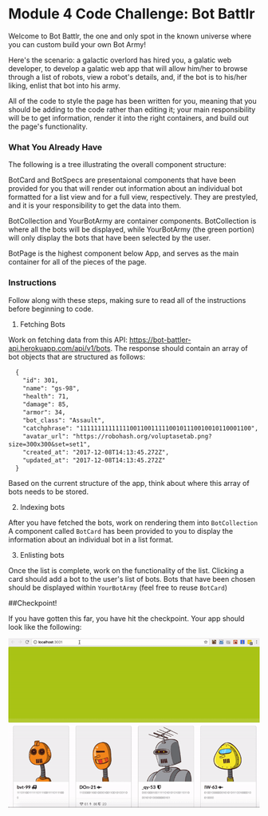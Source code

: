 # Module 4 Code Challenge: Bot Battlr

Welcome to Bot Battlr, the one and only spot in the known universe where you can custom build your own Bot Army!

Here's the scenario: a galactic overlord has hired you, a galatic web developer, to develop a galatic web app that will allow him/her to browse through a list of robots, view a robot's details, and, if the bot is to his/her liking, enlist that bot into his army.

All of the code to style the page has been written for you, meaning that you should be adding to the code rather than editing it; your main responsibility will be to get information, render it into the right containers, and build out the page's functionality.


### What You Already Have
The following is a tree illustrating the overall component structure:



BotCard and BotSpecs are presentaional components that have been provided for you that will render out information about an individual bot formatted for a list view and for a full view, respectively. They are prestyled, and it is your responsibility to get the data into them.

BotCollection and YourBotArmy are container components. BotCollection is where all the bots will be displayed, while YourBotArmy (the green portion) will only display the bots that have been selected by the user. 

BotPage is the highest component below App, and serves as the main container for all of the pieces of the page. 


### Instructions
Follow along with these steps, making sure to read all of the instructions before beginning to code.

1. Fetching Bots

Work on fetching data from this API: https://bot-battler-api.herokuapp.com/api/v1/bots. The response should contain an array of bot objects that are structured as follows:
```
  {
    "id": 301,
    "name": "gs-98",
    "health": 71,
    "damage": 85,
    "armor": 34,
    "bot_class": "Assault",
    "catchphrase": "111111111111110011001111100101110010010110001100",
    "avatar_url": "https://robohash.org/voluptasetab.png?size=300x300&set=set1",
    "created_at": "2017-12-08T14:13:45.272Z",
    "updated_at": "2017-12-08T14:13:45.272Z"
  }
```
Based on the current structure of the app, think about where this array of bots needs to be stored.

2. Indexing bots

After you have fetched the bots, work on rendering them into `BotCollection` A component called `BotCard` has been provided to you to display the information about an individual bot in a list format.

3. Enlisting bots

Once the list is complete, work on the functionality of the list. Clicking a card should add a bot to the user's list of bots. Bots that have been chosen should be displayed within `YourBotArmy` (feel free to reuse `BotCard`)

##Checkpoint!

If you have gotten this far, you have hit the checkpoint. Your app should look like the following:

![alt text][checkpoint]

[checkpoint]: ./public/checkpoint_demo.gif "Checkpoint demo"
